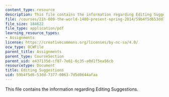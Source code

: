 ```yaml
---
content_type: resource
description: This file contains the information regarding Editing Suggestions.
file: /courses/21h-009-the-world-1400-present-spring-2014/59b4f5d653dd737700637d5d0644afaa_MIT21H_009S14_Edit_sugg.pdf
file_size: 184622
file_type: application/pdf
learning_resource_types:
- Assignments
license: https://creativecommons.org/licenses/by-nc-sa/4.0/
ocw_type: OCWFile
parent_title: Assignments
parent_type: CourseSection
parent_uid: e437135d-cf87-7e61-6c35-a0d1f5ea56cb
resourcetype: Document
title: Editing Suggestions
uid: 59b4f5d6-53dd-7377-0063-7d5d0644afaa
---
```

This file contains the information regarding Editing Suggestions.